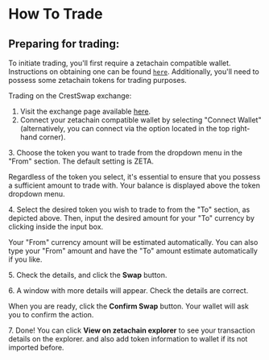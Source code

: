 # How To Trade

## Preparing for trading:

To initiate trading, you'll first require a zetachain compatible wallet. Instructions on obtaining one can be found [`here`](../../guide/get-started.md). Additionally, you'll need to possess some zetachain tokens for trading purposes.

Trading on the CrestSwap exchange:

1. Visit the exchange page available [here](https://zdex.crestswap.co).
2. Connect your zetachain compatible wallet by selecting "Connect Wallet" (alternatively, you can connect via the option located in the top right-hand corner).

3\. Choose the token you want to trade from the dropdown menu in the "From" section. The default setting is ZETA.



Regardless of the token you select, it's essential to ensure that you possess a sufficient amount to trade with. Your balance is displayed above the token dropdown menu.

4\. Select the desired token you wish to trade to from the "To" section, as depicted above. Then, input the desired amount for your "To" currency by clicking inside the input box.



Your "From" currency amount will be estimated automatically. You can also type your "From" amount and have the "To" amount estimate automatically if you like.

5\. Check the details, and click the **Swap** button.



6\. A window with more details will appear. Check the details are correct.



When you are ready, click the **Confirm Swap** button. Your wallet will ask you to confirm the action.

7\. Done! You can click **View on zetachain explorer** to see your transaction details on the explorer. and also add token information to wallet if its not imported before.
